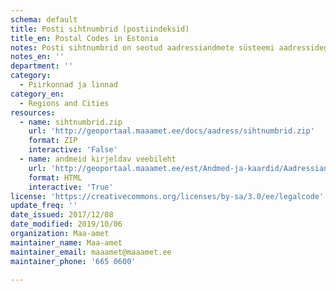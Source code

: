 ```yaml
---
schema: default
title: Posti sihtnumbrid (postiindeksid)
title_en: Postal Codes in Estonia
notes: Posti sihtnumbrid on seotud aadressiandmete süsteemi aadressidega (ADR-ID-dega). Andmeid uuendatakse süsteemi väliselt kuni 2018. aasta arendustööde valmimiseni. Seejärel levitab Maa-amet samu andmeid enamuse ADS-i teenuste ja väljavõtete koosseisus. Posti sihtnumbrit on võimalik ADR_ID alusel pärida ka läbi URL-i. Sisendiks on ADR_ID ehk aadressi identifikaator (versioonitunnus) ADS-is ja väljundiks posti sihtnumber. Väljundiks on kas json (http://geoportaal.maaamet.ee/url/pi.php?adr_id=100295&out=json) või vormindamata tekst (http://geoportaal.maaamet.ee/url/pi.php?adr_id=100295).
notes_en: ''
department: ''
category:
  - Piirkonnad ja linnad
category_en:
  - Regions and Cities
resources:
  - name: sihtnumbrid.zip
    url: 'http://geoportaal.maaamet.ee/docs/aadress/sihtnumbrid.zip'
    format: ZIP
    interactive: 'False'
  - name: andmeid kirjeldav veebileht
    url: 'http://geoportaal.maaamet.ee/est/Andmed-ja-kaardid/Aadressiandmed/Aadressid-ja-posti-sihtnumbrid-e-indeksid-p582.html'
    format: HTML
    interactive: 'True'
license: 'https://creativecommons.org/licenses/by-sa/3.0/ee/legalcode'
update_freq: ''
date_issued: 2017/12/08
date_modified: 2019/10/06
organization: Maa-amet
maintainer_name: Maa-amet
maintainer_email: maaamet@maaamet.ee
maintainer_phone: '665 0600'

---
```

